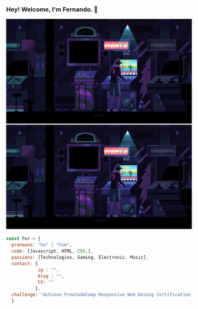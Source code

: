 ### Hey! Welcome, I'm Fernando. 👋

![image](https://github.com/Faerk77/Faerk77/blob/main/vg.gif)
<img src="https://github.com/Faerk77/Faerk77/blob/main/vg.gif" alt="playing with an arcade machine" witdh="250px" />
```js
const Fer = {
  pronouns: "he" | "him",
  code: [Javascript, HTML, CSS,],
  passions: [Technologies, Gaming, Electronic, Music],
  contact: {
            ig : "",
            blog : "",
            CV: ""
           },
  challenge: "Achieve FreeCodeCamp Responsive Web Desing Certification & JavaScript Algorithms and Data Structures",
  } 
```


